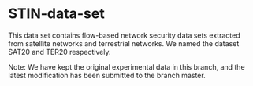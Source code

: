 # STIN-data-set
This data set contains flow-based network security data sets extracted from satellite networks and terrestrial networks. We named the dataset SAT20 and TER20 respectively.

Note: We have kept the original experimental data in this branch, and the latest modification has been submitted to the branch master.
